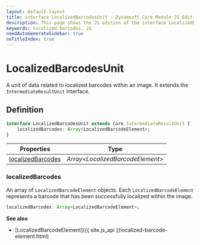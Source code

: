 ```yaml
---
layout: default-layout
title: interface LocalizedBarcodesUnit - Dynamsoft Core Module JS Edition API Reference
description: This page shows the JS edition of the interface LocalizedBarcodesUnit in Dynamsoft Core Module.
keywords: localized barcodes, JS
needAutoGenerateSidebar: true
noTitleIndex: true
---
```


# LocalizedBarcodesUnit

A unit of data related to localized barcodes within an image. It extends the `IntermediateResultUnit` interface.

## Definition

```typescript
interface LocalizedBarcodesUnit extends Core.IntermediateResultUnit {
    localizedBarcodes: Array<LocalizedBarcodeElement>;       
}
```

| Properties               | Type |
|----------------------|-------------|
| [localizedBarcodes](#localizedbarcodes) | *Array\<LocalizedBarcodeElement>* |

### localizedBarcodes

An array of `LocalizedBarcodeElement` objects. Each `LocalizedBarcodeElement` represents a barcode that has been successfully localized within the image.

```typescript
localizedBarcodes: Array<LocalizedBarcodeElement>;    
```

**See also**

* [LocalizedBarcodeElement]({{ site.js_api }}localized-barcode-element.html)